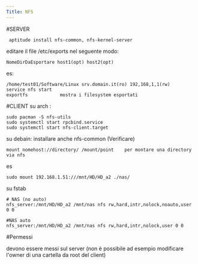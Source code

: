 ```yaml
---
Title: NFS
---
```


#SERVER

     aptitude install nfs-common, nfs-kernel-server
    
editare il file /etc/exports nel seguente modo:

    NomeDirDaEsportare host1(opt) host2(opt) 
es: 

    /home/test01/Software/Linux srv.domain.it(ro) 192,168,1,1(rw) 
    service nfs start 
    exportfs 			mostra i filesystem esportati

#CLIENT
su arch : 

    sudo pacman -S nfs-utils
    sudo systemctl start rpcbind.service
    sudo systemctl start nfs-client.target


su debain: installare anche nfs-common  (Verificare)

    mount nomehost://directory/ /mount/point 	per montare una directory via nfs

es

    sudo mount 192.168.1.51:///mnt/HD/HD_a2 ./nas/
    

su fstab
    
    # NAS (no auto)
    nfs_server:/mnt/HD/HD_a2 /mnt/nas nfs rw,hard,intr,nolock,noauto,user 0 0

    #NAS auto
    nfs_server:/mnt/HD/HD_a2 /mnt/nas nfs rw,hard,intr,nolock,user 0 0
 
#Permessi

devono essere messi sul server (non è possibile ad esempio modificare l'owner di una cartella da root del client)
